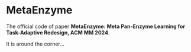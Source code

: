 # MetaEnzyme

The official code of paper **MetaEnzyme: Meta Pan-Enzyme Learning for Task-Adaptive Redesign, ACM MM 2024**.

It is around the corner...
